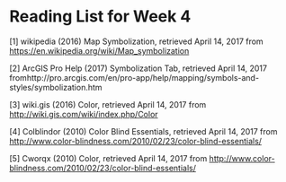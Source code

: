 # Reading List for Week 4

[1] wikipedia (2016) Map Symbolization, retrieved April 14, 2017 from https://en.wikipedia.org/wiki/Map_symbolization

[2] ArcGIS Pro Help (2017) Symbolization Tab, retrieved April 14, 2017 fromhttp://pro.arcgis.com/en/pro-app/help/mapping/symbols-and-styles/symbolization.htm


[3] wiki.gis (2016) Color, retrieved April 14, 2017 from http://wiki.gis.com/wiki/index.php/Color

[4] Colblindor (2010) Color Blind Essentials, retrieved April 14, 2017 from http://www.color-blindness.com/2010/02/23/color-blind-essentials/

[5] Cworqx (2010) Color, retrieved April 14, 2017 from http://www.color-blindness.com/2010/02/23/color-blind-essentials/